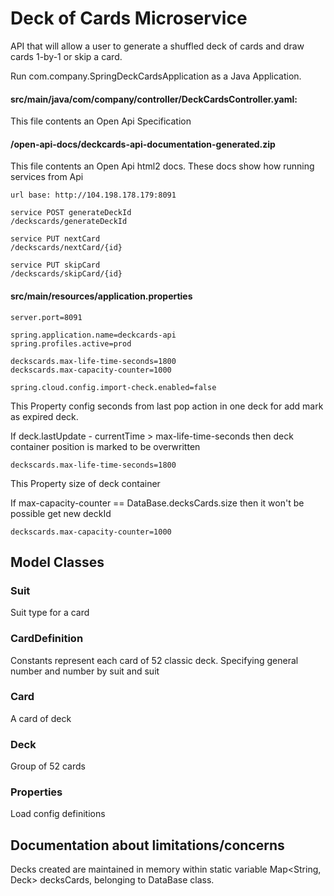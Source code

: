 # Deck of Cards Microservice

API that will allow a user to generate a shuffled deck of cards and draw cards 1-by-1
or skip a card.

Run com.company.SpringDeckCardsApplication as a Java Application.

#### src/main/java/com/company/controller/DeckCardsController.yaml:
This file contents an Open Api Specification 

#### /open-api-docs/deckcards-api-documentation-generated.zip
This file contents an Open Api html2 docs. These docs show how running services from Api

```
url base: http://104.198.178.179:8091

service POST generateDeckId
/deckscards/generateDeckId

service PUT nextCard
/deckscards/nextCard/{id}

service PUT skipCard
/deckscards/skipCard/{id}
```




#### src/main/resources/application.properties

```
server.port=8091

spring.application.name=deckcards-api
spring.profiles.active=prod

deckscards.max-life-time-seconds=1800
deckscards.max-capacity-counter=1000

spring.cloud.config.import-check.enabled=false
```

This Property config seconds from last pop action in one deck for add mark as expired deck.

If deck.lastUpdate - currentTime > max-life-time-seconds then deck container position is marked to be overwritten  
```
deckscards.max-life-time-seconds=1800
```


This Property size of deck container

If max-capacity-counter == DataBase.decksCards.size then it won't be possible get new deckId  
```
deckscards.max-capacity-counter=1000
```


## Model Classes 

### Suit
Suit type for a card
### CardDefinition
Constants represent each card of 52 classic deck. Specifying general number and number by suit and suit  
### Card
A card of deck 
### Deck
Group of 52 cards
### Properties
Load config definitions

## Documentation about limitations/concerns

Decks created are maintained in memory within static variable Map<String, Deck> decksCards, belonging to DataBase class.


